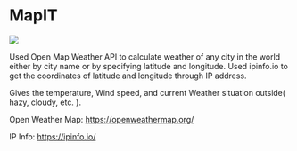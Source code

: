 # MapIT

![](https://cdn.sparkfun.com/assets/home_page_posts/2/8/5/8/Screenshot__86_.png)

Used Open Map Weather API to calculate weather of any city in the world either by city name or by specifying latitude and longitude.
Used ipinfo.io to get the coordinates of latitude and longitude through IP address.

Gives the temperature, Wind speed, and current Weather situation outside( hazy, cloudy, etc. ).

Open Weather Map:
https://openweathermap.org/

IP Info:
https://ipinfo.io/
